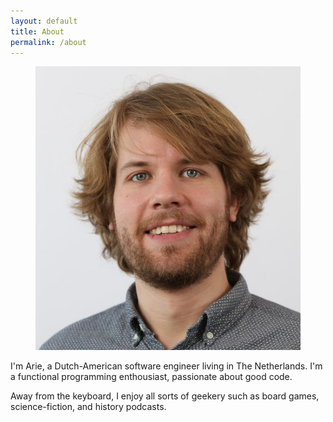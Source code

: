 ```yaml
---
layout: default
title: About
permalink: /about
---
```


<figure class="my-picture"><img src="/static/images/me.jpeg" alt="Arie Bovenberg smiling" title="Arie Bovenberg">
</figure>

I'm Arie, a Dutch-American software engineer living in The Netherlands.
I'm a functional programming enthousiast, passionate about good code.

Away from the keyboard, I enjoy all sorts of geekery such as board games,
science-fiction, and history podcasts.
